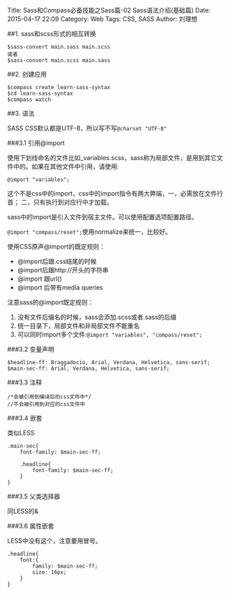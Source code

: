 Title: Sass和Compass必备技能之Sass篇-02 Sass语法介绍(基础篇)
Date: 2015-04-17 22:09
Category: Web
Tags: CSS, SASS
Author: 刘理想

##1. sass和scss形式的相互转换

```
$sass-convert main.sass main.scss
或者
$sass-convert main.scss main.sass
```

##2. 创建应用

```
$compass create learn-sass-syntax
$cd learn-sass-syntax
$compass watch
```

##3. 语法

SASS CSS默认都是UTF-8，所以写不写`@charset "UTF-8"`

###3.1 引用@import

使用下划线命名的文件比如_variables.scss，sass称为局部文件，是用到其它文件中的。如果在其他文件中引用，请使用:

```
@import "variables";
```

这个不是css中的import，css中的import指令有两大弊端，一，必需放在文件行首；
二，只有执行到对应行中才加载。

sass中的import是引入文件到宿主文件。可以使用配置选项配置路径。

`@import "compass/reset";`使用normalize来统一，比较好。

使用CSS原声@import的既定规则：
- @import后跟.css结尾的时候
- @import后跟http://开头的字符串
- @import 跟url()
- @import 后带有media queries

注意sass的@import既定规则：
1. 没有文件后缀名的时候，sass会添加.scss或者.sass的后缀
2. 统一目录下，局部文件和非局部文件不能重名
3. 可以同时import多个文件:`@import "variables", "compass/reset";`

###3.2 变量声明

```
$headline-ff: Braggadocio, Arial, Verdana, Helvetica, sans-serif;
$main-sec-ff: Arial, Verdana, Helvetica, sans-serif;
```

###3.3 注释

```
/*会被引用到编译后的css文件中*/
//不会被引用到对应的css文件中
```

###3.4 嵌套

类似LESS

```
.main-sec{
    font-family: $main-sec-ff;

    .headline{
        font-family: $main-sec-ff;
    }
}
```

###3.5 父类选择器

同LESS的&

###3.6 属性嵌套

LESS中没有这个，注意要用冒号。

```
.headline{
    font:{
        family: $main-sec-ff;
        size: 16px;
    }
}
```

